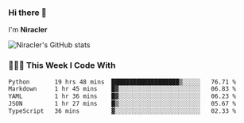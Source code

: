 ### Hi there 👋

I'm **Niracler**

![Niracler's GitHub stats](https://github-readme-stats.vercel.app/api?username=Niracler&show_icons=true)


### 👨🏻‍💻 This Week I Code With

<!--START_SECTION:waka-->

```txt
Python       19 hrs 48 mins  ███████████████████▒░░░░░   76.71 %
Markdown     1 hr 45 mins    █▓░░░░░░░░░░░░░░░░░░░░░░░   06.83 %
YAML         1 hr 36 mins    █▓░░░░░░░░░░░░░░░░░░░░░░░   06.23 %
JSON         1 hr 27 mins    █▒░░░░░░░░░░░░░░░░░░░░░░░   05.67 %
TypeScript   36 mins         ▓░░░░░░░░░░░░░░░░░░░░░░░░   02.33 %
```

<!--END_SECTION:waka-->

